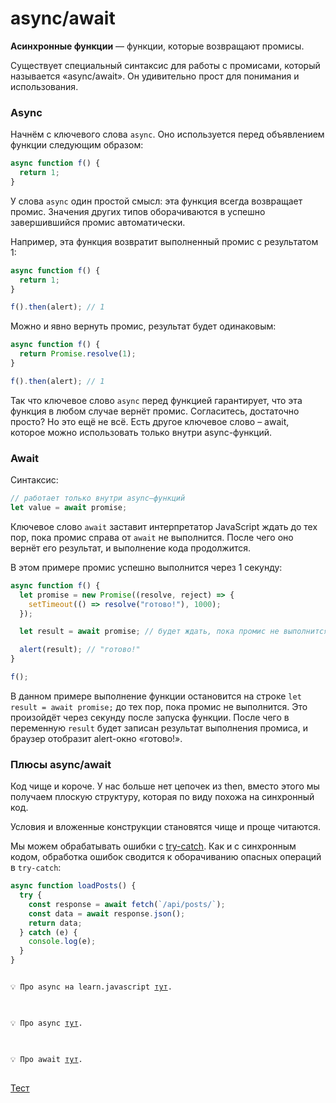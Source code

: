 # async/await

**Асинхронные функции** — функции, которые возвращают промисы.

Существует специальный синтаксис для работы с промисами, который называется «async/await». Он удивительно прост для понимания и использования.

### Async

Начнём с ключевого слова `async`. Оно используется перед объявлением функции следующим образом:

```jsx
async function f() {
  return 1;
}
```

У слова `async` один простой смысл: эта функция всегда возвращает промис. Значения других типов оборачиваются в успешно завершившийся промис автоматически.

Например, эта функция возвратит выполненный промис с результатом 1:

```jsx
async function f() {
  return 1;
}

f().then(alert); // 1
```

Можно и явно вернуть промис, результат будет одинаковым:

```jsx
async function f() {
  return Promise.resolve(1);
}

f().then(alert); // 1
```

Так что ключевое слово `async` перед функцией гарантирует, что эта функция в любом случае вернёт промис. Согласитесь, достаточно просто? Но это ещё не всё. Есть другое ключевое слово – await, которое можно использовать только внутри async-функций.

### Await

Синтаксис:

```jsx
// работает только внутри async–функций
let value = await promise;
```

Ключевое слово `await` заставит интерпретатор JavaScript ждать до тех пор, пока промис справа от `await` не выполнится. После чего оно вернёт его результат, и выполнение кода продолжится.

В этом примере промис успешно выполнится через 1 секунду:

```jsx
async function f() {
  let promise = new Promise((resolve, reject) => {
    setTimeout(() => resolve("готово!"), 1000);
  });

  let result = await promise; // будет ждать, пока промис не выполнится

  alert(result); // "готово!"
}

f();
```

В данном примере выполнение функции остановится на строке `let result = await promise;` до тех пор, пока промис не выполнится. Это произойдёт через секунду после запуска функции. После чего в переменную `result` будет записан результат выполнения промиса, и браузер отобразит alert-окно «готово!».

### Плюсы async/await

Код чище и короче. У нас больше нет цепочек из then, вместо этого мы получаем плоскую структуру, которая по виду похожа на синхронный код.

Условия и вложенные конструкции становятся чище и проще читаются.

Мы можем обрабатывать ошибки с [try-catch](). Как и с синхронным кодом, обработка ошибок сводится к оборачиванию опасных операций в `try-catch`:

```jsx
async function loadPosts() {
  try {
    const response = await fetch(`/api/posts/`);
    const data = await response.json();
    return data;
  } catch (e) {
    console.log(e);
  }
}
```

<pre>
<code>
💡 Про async на learn.javascript <a href="https://learn.javascript.ru/async-await">тут</a>.
</code>
</pre>

<pre>
<code>
💡 Про async <a href="https://developer.mozilla.org/ru/docs/Web/JavaScript/Reference/Statements/async_function">тут</a>.
</code>
</pre>

<pre>
<code>
💡 Про await <a href="https://developer.mozilla.org/ru/docs/Web/JavaScript/Reference/Operators/await">тут</a>.
</code>
</pre>

[Тест](./test-1.md)
